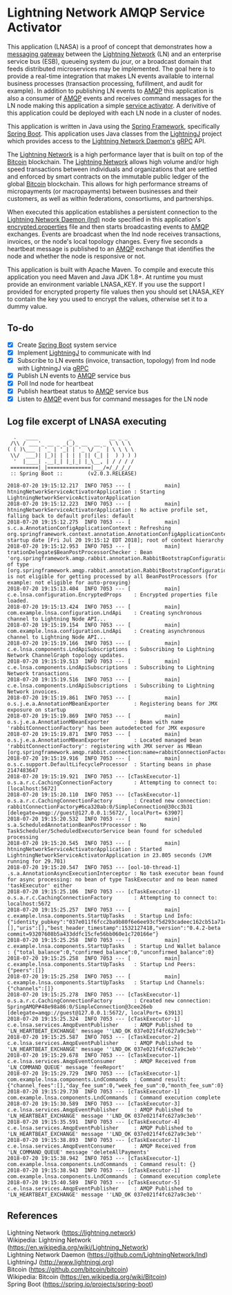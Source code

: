 Lightning Network AMQP Service Activator
========================================


This application (LNASA) is a proof of concept that demonstrates how a [messaging gateway](https://www.enterpriseintegrationpatterns.com/patterns/messaging/MessagingGateway.html) between the [Lightning Network](https://lightning.network) (LN) and an enterprise service bus (ESB), queueing system du jour, or a broadcast domain that feeds distributed microservices may be implemented.  The goal here is to provide a real-time integration that makes LN events available to internal business processes (transaction processing, fufillment, and audit for example).  In addition to publishing LN events to [AMQP](https://en.wikipedia.org/wiki/Advanced_Message_Queuing_Protocol) this application is also a consumer of [AMQP](https://en.wikipedia.org/wiki/Advanced_Message_Queuing_Protocol) events and receives command messages for the LN node making this application a simple [service activator](https://www.enterpriseintegrationpatterns.com/patterns/messaging/MessagingAdapter.html).  A derivitive of this application could be deployed with each LN node in a cluster of nodes.

This application is written in Java using the [Spring Framework](https://spring.io/), specifically [Spring Boot](https://spring.io/projects/spring-boot).  This application uses Java classes from the [LightningJ](http://www.lightningj.org) project which provides access to the [Lightning Network Daemon's](https://github.com/LightningNetwork/lnd) [gRPC](https://grpc.io/) API.  

The [Lightning Network](https://lightning.network) is a high performance layer that is built on top of the [Bitcoin](https://github.com/bitcoin/bitcoin) blockchain.  The [Lightning Network](https://lightning.network) allows high volume and/or high speed transactions between individuals and organizations that are settled and enforced by smart contracts on the immutable public ledger of the global [Bitcoin](https://github.com/bitcoin/bitcoin) blockchain.  This allows for high performance streams of micropayments (or macropayments) between businesses and their customers, as well as within federations, consortiums, and partnerships.  

When executed this application establishes a persistent connection to the [Lightning Network Daemon (lnd)](https://github.com/LightningNetwork/lnd) node specified in this application's [encrypted.properties](src/main/resources/encrypted.properties) file and then starts broadcasting events to  [AMQP](https://en.wikipedia.org/wiki/Advanced_Message_Queuing_Protocol) exchanges.  Events are broadcast when the lnd node receives transactions, invoices, or the node's local topology changes.  Every five seconds a heartbeat message is published to an [AMQP](https://en.wikipedia.org/wiki/Advanced_Message_Queuing_Protocol) exchange that identifies the node and whether the node is responsive or not.  

This application is built with Apache Maven.  To compile and execute this application you need Maven and Java JDK 1.8+.  At runtime you must provide an environment variable LNASA_KEY.  If you use the support I provided for encrypted property file values then you should set LNASA_KEY to contain the key you used to encrypt the values, otherwise set it to a dummy value.  

To-do
-----
- [X] Create [Spring Boot](https://spring.io/projects/spring-boot) system service
- [X] Implement [LightningJ](http://www.lightningj.org)  to communicate with lnd
- [X] Subscribe to LN events (invoice, transaction, topology) from lnd node with LightningJ via [gRPC](https://grpc.io/)
- [X] Publish LN events to [AMQP](https://en.wikipedia.org/wiki/Advanced_Message_Queuing_Protocol) service bus
- [X] Poll lnd node for heartbeat
- [X] Publish heartbeat status to [AMQP](https://en.wikipedia.org/wiki/Advanced_Message_Queuing_Protocol) service bus
- [X] Listen to [AMQP](https://en.wikipedia.org/wiki/Advanced_Message_Queuing_Protocol) event bus for command messages for the LN node

Log file excerpt of LNASA executing
---------------------------------------------------
```
  .   ____          _            __ _ _
 /\\ / ___'_ __ _ _(_)_ __  __ _ \ \ \ \
( ( )\___ | '_ | '_| | '_ \/ _` | \ \ \ \
 \\/  ___)| |_)| | | | | || (_| |  ) ) ) )
  '  |____| .__|_| |_|_| |_\__, | / / / /
 =========|_|==============|___/=/_/_/_/
 :: Spring Boot ::        (v2.0.3.RELEASE)

2018-07-20 19:15:12.217  INFO 7053 --- [           main] htningNetworkServiceActivatorApplication : Starting LightningNetworkServiceActivatorApplication
2018-07-20 19:15:12.223  INFO 7053 --- [           main] htningNetworkServiceActivatorApplication : No active profile set, falling back to default profiles: default
2018-07-20 19:15:12.275  INFO 7053 --- [           main] s.c.a.AnnotationConfigApplicationContext : Refreshing org.springframework.context.annotation.AnnotationConfigApplicationContext@1d119efb: startup date [Fri Jul 20 19:15:12 EDT 2018]; root of context hierarchy
2018-07-20 19:15:12.953  INFO 7053 --- [           main] trationDelegate$BeanPostProcessorChecker : Bean 'org.springframework.amqp.rabbit.annotation.RabbitBootstrapConfiguration' of type [org.springframework.amqp.rabbit.annotation.RabbitBootstrapConfiguration$$EnhancerBySpringCGLIB$$279438ee] is not eligible for getting processed by all BeanPostProcessors (for example: not eligible for auto-proxying)
2018-07-20 19:15:13.404  INFO 7053 --- [           main] c.e.lnsa.configuration.EncryptedProps    : Encrypted properties file loaded.
2018-07-20 19:15:13.424  INFO 7053 --- [           main] com.example.lnsa.configuration.LndApi    : Creating synchronous channel to Lightning Node API...
2018-07-20 19:15:19.154  INFO 7053 --- [           main] com.example.lnsa.configuration.LndApi    : Creating asynchronous channel to Lightning Node API...
2018-07-20 19:15:19.166  INFO 7053 --- [           main] c.e.lnsa.components.LndApiSubscriptions  : Subscribing to Lightning Network ChannelGraph topology updates.
2018-07-20 19:15:19.513  INFO 7053 --- [           main] c.e.lnsa.components.LndApiSubscriptions  : Subscribing to Lightning Network transactions.
2018-07-20 19:15:19.516  INFO 7053 --- [           main] c.e.lnsa.components.LndApiSubscriptions  : Subscribing to Lightning Network invoices.
2018-07-20 19:15:19.861  INFO 7053 --- [           main] o.s.j.e.a.AnnotationMBeanExporter        : Registering beans for JMX exposure on startup
2018-07-20 19:15:19.869  INFO 7053 --- [           main] o.s.j.e.a.AnnotationMBeanExporter        : Bean with name 'rabbitConnectionFactory' has been autodetected for JMX exposure
2018-07-20 19:15:19.871  INFO 7053 --- [           main] o.s.j.e.a.AnnotationMBeanExporter        : Located managed bean 'rabbitConnectionFactory': registering with JMX server as MBean [org.springframework.amqp.rabbit.connection:name=rabbitConnectionFactory,type=CachingConnectionFactory]
2018-07-20 19:15:19.916  INFO 7053 --- [           main] o.s.c.support.DefaultLifecycleProcessor  : Starting beans in phase 2147483647
2018-07-20 19:15:19.921  INFO 7053 --- [cTaskExecutor-1] o.s.a.r.c.CachingConnectionFactory       : Attempting to connect to: [localhost:5672]
2018-07-20 19:15:20.110  INFO 7053 --- [cTaskExecutor-1] o.s.a.r.c.CachingConnectionFactory       : Created new connection: rabbitConnectionFactory#6ca320ab:0/SimpleConnection@30cc3b31 [delegate=amqp://guest@127.0.0.1:5672/, localPort= 63907]
2018-07-20 19:15:20.532  INFO 7053 --- [           main] s.a.ScheduledAnnotationBeanPostProcessor : No TaskScheduler/ScheduledExecutorService bean found for scheduled processing
2018-07-20 19:15:20.545  INFO 7053 --- [           main] htningNetworkServiceActivatorApplication : Started LightningNetworkServiceActivatorApplication in 23.805 seconds (JVM running for 29.701)
2018-07-20 19:15:20.547  INFO 7053 --- [ool-10-thread-1] .s.a.AnnotationAsyncExecutionInterceptor : No task executor bean found for async processing: no bean of type TaskExecutor and no bean named 'taskExecutor' either
2018-07-20 19:15:25.106  INFO 7053 --- [cTaskExecutor-1] o.s.a.r.c.CachingConnectionFactory       : Attempting to connect to: localhost:5672
2018-07-20 19:15:25.257  INFO 7053 --- [           main] c.example.lnsa.components.StartUpTasks   : Startup Lnd Info: {"identity_pubkey":"037e011f6fcc2ba9b80f6e6ee93cf5d293cadeec162cb51a71cd839fd208d17a28","alias":"037e021f4fc627a9c3eb","num_pending_channels":0,"num_active_channels":0,"num_peers":0,"block_height":1354731,"block_hash":"000000000000ac43f242acd7a109de6aa49a404ef68ab3a0e3d8021dfbb3da55","synced_to_chain":true,"testnet":true,"chains":[],"uris":[],"best_header_timestamp":1532127418,"version":"0.4.2-beta commit=93207608b5a433ddfc15cfe56bb060e1c720166e"}
2018-07-20 19:15:25.258  INFO 7053 --- [           main] c.example.lnsa.components.StartUpTasks   : Startup Lnd Wallet balance : {"total_balance":0,"confirmed_balance":0,"unconfirmed_balance":0}
2018-07-20 19:15:25.258  INFO 7053 --- [           main] c.example.lnsa.components.StartUpTasks   : Startup Lnd Peers: {"peers":[]}
2018-07-20 19:15:25.258  INFO 7053 --- [           main] c.example.lnsa.components.StartUpTasks   : Startup Lnd Channels: {"channels":[]}
2018-07-20 19:15:25.278  INFO 7053 --- [cTaskExecutor-1] o.s.a.r.c.CachingConnectionFactory       : Created new connection: SpringAMQP#48e98a86:0/SimpleConnection@3cee26eb [delegate=amqp://guest@127.0.0.1:5672/, localPort= 63913]
2018-07-20 19:15:25.324  INFO 7053 --- [cTaskExecutor-1] c.e.lnsa.services.AmqpEventPublisher     : AMQP Published to 'LN_HEARTBEAT_EXCHANGE' message ''LND_OK 037e021f4fc627a9c3eb''
2018-07-20 19:15:25.587  INFO 7053 --- [cTaskExecutor-2] c.e.lnsa.services.AmqpEventPublisher     : AMQP Published to 'LN_HEARTBEAT_EXCHANGE' message ''LND_OK 037e021f4fc627a9c3eb''
2018-07-20 19:15:29.678  INFO 7053 --- [cTaskExecutor-1] c.e.lnsa.services.AmqpEventConsumer      : AMQP Received from 'LN_COMMAND_QUEUE' message 'feeReport'
2018-07-20 19:15:29.729  INFO 7053 --- [cTaskExecutor-1] com.example.lnsa.components.LndCommands  : Command result: {"channel_fees":[],"day_fee_sum":0,"week_fee_sum":0,"month_fee_sum":0}
2018-07-20 19:15:29.730  INFO 7053 --- [cTaskExecutor-1] com.example.lnsa.components.LndCommands  : Command execution complete
2018-07-20 19:15:30.589  INFO 7053 --- [cTaskExecutor-3] c.e.lnsa.services.AmqpEventPublisher     : AMQP Published to 'LN_HEARTBEAT_EXCHANGE' message ''LND_OK 037e021f4fc627a9c3eb''
2018-07-20 19:15:35.591  INFO 7053 --- [cTaskExecutor-4] c.e.lnsa.services.AmqpEventPublisher     : AMQP Published to 'LN_HEARTBEAT_EXCHANGE' message ''LND_OK 037e021f4fc627a9c3eb''
2018-07-20 19:15:38.893  INFO 7053 --- [cTaskExecutor-1] c.e.lnsa.services.AmqpEventConsumer      : AMQP Received from 'LN_COMMAND_QUEUE' message 'deleteAllPayments'
2018-07-20 19:15:38.942  INFO 7053 --- [cTaskExecutor-1] com.example.lnsa.components.LndCommands  : Command result: {}
2018-07-20 19:15:38.943  INFO 7053 --- [cTaskExecutor-1] com.example.lnsa.components.LndCommands  : Command execution complete
2018-07-20 19:15:40.589  INFO 7053 --- [cTaskExecutor-5] c.e.lnsa.services.AmqpEventPublisher     : AMQP Published to 'LN_HEARTBEAT_EXCHANGE' message ''LND_OK 037e021f4fc627a9c3eb''
```
References
-------------
Lightning Network (https://lightning.network)  
Wikipedia: Lightning Network (https://en.wikipedia.org/wiki/Lightning_Network)  
Lightning Network Daemon (https://github.com/LightningNetwork/lnd)  
LightningJ (http://www.lightningj.org)  
Bitcoin (https://github.com/bitcoin/bitcoin)  
Wikipedia: Bitcoin (https://en.wikipedia.org/wiki/Bitcoin)  
Spring Boot (https://spring.io/projects/spring-boot)  

